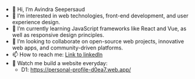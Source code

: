 - 👋 Hi, I’m Avindra Seepersaud
- 👀 I’m interested in web technologies, front-end development, and user experience design.
- 🌱 I’m currently learning JavaScript frameworks like React and Vue, as well as responsive design principles.
- 💞️ I’m looking to collaborate on open-source web projects, innovative web apps, and community-driven platforms.
- 📫 How to reach me: [Link to linkedln](https://www.linkedin.com/in/avindra-seepersaud/)
- 🌱 Watch me build a website everyday:
  - D1: https://personal-profile-d0ea7.web.app/
